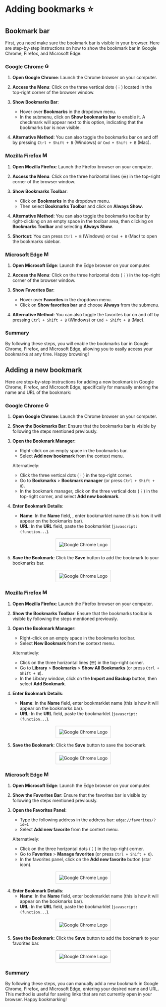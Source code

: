 # Adding bookmarks ⭐

## Bookmark bar
First, you need make sure the bookmark bar is visible in your browser. Here are step-by-step instructions on how to show the bookmark bar in Google Chrome, Firefox, and Microsoft Edge:

### Google Chrome <img src="../resources/logo_chrome.png" alt="Google Chrome Logo" height ="17"/>

1. **Open Google Chrome**: Launch the Chrome browser on your computer.

2. **Access the Menu**: Click on the three vertical dots (⋮) located in the top-right corner of the browser window.

3. **Show Bookmarks Bar**: 
   - Hover over **Bookmarks** in the dropdown menu.
   - In the submenu, click on **Show bookmarks bar** to enable it. A checkmark will appear next to this option, indicating that the bookmarks bar is now visible.

4. **Alternative Method**: You can also toggle the bookmarks bar on and off by pressing `Ctrl + Shift + B` (Windows) or `Cmd + Shift + B` (Mac).

### Mozilla Firefox <img src="../resources/logo_firefox.png" alt="Mozilla Firefox Logo" height ="17" />

1. **Open Mozilla Firefox**: Launch the Firefox browser on your computer.

2. **Access the Menu**: Click on the three horizontal lines (☰) in the top-right corner of the browser window.

3. **Show Bookmarks Toolbar**: 
   - Click on **Bookmarks** in the dropdown menu.
   - Then select **Bookmarks Toolbar** and click on **Always Show**. 

4. **Alternative Method**: You can also toggle the bookmarks toolbar by right-clicking on an empty space in the toolbar area, then clicking on **Bookmarks Toolbar** and selecting **Always Show**.

5. **Shortcut**: You can press `Ctrl + B` (Windows) or `Cmd + B` (Mac) to open the bookmarks sidebar.

### Microsoft Edge <img src="../resources/logo_edge.png" alt="Microsoft Edge Logo" height ="17" />

1. **Open Microsoft Edge**: Launch the Edge browser on your computer.

2. **Access the Menu**: Click on the three horizontal dots (⋮) in the top-right corner of the browser window.

3. **Show Favorites Bar**: 
   - Hover over **Favorites** in the dropdown menu.
   - Click on **Show favorites bar** and choose **Always** from the submenu.

4. **Alternative Method**: You can also toggle the favorites bar on and off by pressing `Ctrl + Shift + B` (Windows) or `Cmd + Shift + B` (Mac).

### Summary
By following these steps, you will enable the bookmarks bar in Google Chrome, Firefox, and Microsoft Edge, allowing you to easily access your bookmarks at any time. Happy browsing!

## Adding a new bookmark

Here are step-by-step instructions for adding a new bookmark in Google Chrome, Firefox, and Microsoft Edge, specifically for manually entering the name and URL of the bookmark:

### Google Chrome <img src="../resources/logo_chrome.png" alt="Google Chrome Logo" height ="17"/>

1. **Open Google Chrome**: Launch the Chrome browser on your computer.

2. **Show the Bookmarks Bar**: Ensure that the bookmarks bar is visible by following the steps mentioned previously.

3. **Open the Bookmark Manager**:
   - Right-click on an empty space in the bookmarks bar.
   - Select **Add new bookmark** from the context menu.
  
   Alternatively:
   - Click the three vertical dots (⋮) in the top-right corner.
   - Go to **Bookmarks** > **Bookmark manager** (or press `Ctrl + Shift + O`).
   - In the bookmark manager, click on the three vertical dots (⋮) in the top-right corner, and select **Add new bookmark**.

4. **Enter Bookmark Details**:
   - **Name**: In the **Name** field, , enter bookmarklet name (this is how it will appear on the bookmarks bar).
   - **URL**: In the **URL** field, paste the bookmarklet (`javascript:(function...`).

<div style="text-align: center;">
    <img src="../resources/new_bookmark_chrome.png" alt="Google Chrome Logo" style="border: 1px solid lightgray; padding: 10px;" />
</div>

5. **Save the Bookmark**: Click the **Save** button to add the bookmark to your bookmarks bar.

<div style="text-align: center;">
    <img src="../resources/bookmark_bar_chrome.png" alt="Google Chrome Logo" style="border: 1px solid lightgray; padding: 10px;" />
</div>

### Mozilla Firefox <img src="../resources/logo_firefox.png" alt="Mozilla Firefox Logo" height ="17" />

1. **Open Mozilla Firefox**: Launch the Firefox browser on your computer.

2. **Show the Bookmarks Toolbar**: Ensure that the bookmarks toolbar is visible by following the steps mentioned previously.

3. **Open the Bookmark Manager**:
   - Right-click on an empty space in the bookmarks toolbar.
   - Select **New Bookmark** from the context menu.
   
   Alternatively:
   - Click on the three horizontal lines (☰) in the top-right corner.
   - Go to **Library** > **Bookmarks** > **Show All Bookmarks** (or press `Ctrl + Shift + B`).
   - In the Library window, click on the **Import and Backup** button, then select **Add Bookmark**.

4. **Enter Bookmark Details**:
   - **Name**: In the **Name** field, enter bookmarklet name (this is how it will appear on the bookmarks bar).
   - **URL**: In the **URL** field, paste the bookmarklet (`javascript:(function...`).

<div style="text-align: center;">
    <img src="../resources/new_bookmark_firefox.png" alt="Google Chrome Logo" style="border: 1px solid lightgray; padding: 10px;" />
</div>   

5. **Save the Bookmark**: Click the **Save** button to save the bookmark.

<div style="text-align: center;">
    <img src="../resources/bookmark_bar_firefox.png" alt="Google Chrome Logo" style="border: 1px solid lightgray; padding: 10px;" />
</div>

### Microsoft Edge <img src="../resources/logo_edge.png" alt="Microsoft Edge Logo" height ="17" />

1. **Open Microsoft Edge**: Launch the Edge browser on your computer.

2. **Show the Favorites Bar**: Ensure that the favorites bar is visible by following the steps mentioned previously.

3. **Open the Favorites Panel**:
   - Type the following address in the address bar:
   ```edge://favorites/?id=1```
   - Select **Add new favorite** from the context menu.
   
   Alternatively:
   - Click on the three horizontal dots (⋮) in the top-right corner.
   - Go to **Favorites** > **Manage favorites** (or press `Ctrl + Shift + O`).
   - In the favorites panel, click on the **Add new favorite** button (star icon).

<div style="text-align: center;">
    <img src="../resources/new_bookmark_edge_1.png" alt="Google Chrome Logo" style="border: 1px solid lightgray; padding: 10px;" />
</div>      

4. **Enter Bookmark Details**:
   - **Name**: In the **Name** field, enter bookmarklet name (this is how it will appear on the bookmarks bar).
   - **URL**: In the **URL** field, paste the bookmarklet (`javascript:(function...`).

<div style="text-align: center;">
    <img src="../resources/new_bookmark_edge_2.png" alt="Google Chrome Logo" style="border: 1px solid lightgray; padding: 10px;" />
</div>       

5. **Save the Bookmark**: Click the **Save** button to add the bookmark to your favorites bar.

<div style="text-align: center;">
    <img src="../resources/bookmark_bar_edge.png" alt="Google Chrome Logo" style="border: 1px solid lightgray; padding: 10px;" />
</div> 

### Summary

By following these steps, you can manually add a new bookmark in Google Chrome, Firefox, and Microsoft Edge, entering your desired name and URL. This method is useful for saving links that are not currently open in your browser. Happy bookmarking!